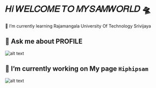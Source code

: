 # 𝐻𝑖 𝑊𝐸𝐿𝐶𝑂𝑀𝐸 𝑇𝑂 𝑀𝑌𝑆𝐴𝑀𝑊𝑂𝑅𝐿𝐷 🛸

🌱 I’m currently learning Rajamangala University Of Technology Srivijaya <br>
## 💬 Ask me about PROFILE <br>
![alt text](https://github.com/suhaimeeyk/suhaimee/blob/c8ed333960ba2b976b03ced0d457b10e00843270/githubprofile/profile.png "Logo Title Text 1")
## 🔭 I’m currently working on My page `Hiphipsam` <br>
![alt text](https://github.com/suhaimeeyk/suhaimee/blob/c0e0969ede92f3d2cf4e1a89c12aa9c748cffc8f/githubprofile/page.png "Logo Title Text 1")
<br>

<!--
**suhaimeeyk/suhaimeeyk** is a ✨ _special_ ✨ repository because its `README.md` (this file) appears on your GitHub profile.

Here are some ideas to get you started:

- 🔭 I’m currently working on ...
- 🌱 I’m currently learning ...
- 👯 I’m looking to collaborate on ...
- 🤔 I’m looking for help with ...
- 💬 Ask me about ...
- 📫 How to reach me: ...
- 😄 Pronouns: ...
- ⚡ Fun fact: ...
-->
